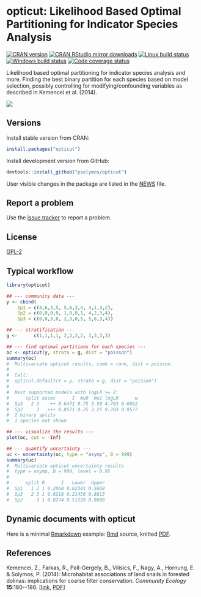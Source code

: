 # opticut: Likelihood Based Optimal Partitioning for Indicator Species Analysis

[![CRAN version](http://www.r-pkg.org/badges/version/opticut)](https://CRAN.R-project.org/package=opticut)
[![CRAN RStudio mirror downloads](http://cranlogs.r-pkg.org/badges/grand-total/opticut)](http://www.rdocumentation.org/packages/opticut)
[![Linux build status](https://travis-ci.org/psolymos/opticut.svg?branch=master)](https://travis-ci.org/psolymos/opticut)
[![Windows build status](https://ci.appveyor.com/api/projects/status/g6k5txb3v3i4wres?svg=true)](https://ci.appveyor.com/project/psolymos/opticut)
[![Code coverage status](https://codecov.io/gh/psolymos/opticut/branch/master/graph/badge.svg)](https://codecov.io/gh/psolymos/opticut)

Likelihood based optimal partitioning for indicator species analysis and more.
Finding the best binary partition for each species based on
model selection, possibly controlling for modifying/confounding
variables as described in Kemencei et al. (2014).

![](https://github.com/psolymos/opticut/raw/master/extras/oc-logo.gif)

## Versions

Install stable version from CRAN:

```R
install.packages("opticut")
```

Install development version from GitHub:

```R
devtools::install_github("psolymos/opticut")
```

User visible changes in the package are listed in the [NEWS](https://github.com/psolymos/opticut/blob/master/NEWS.md) file.

## Report a problem

Use the [issue tracker](https://github.com/psolymos/opticut/issues)
to report a problem.

## License

[GPL-2](https://www.gnu.org/licenses/old-licenses/gpl-2.0.en.html)

## Typical workflow

```R
library(opticut)

## --- community data ---
y <- cbind(
    Sp1 = c(4,6,3,5, 5,6,3,4, 4,1,3,2),
    Sp2 = c(0,0,0,0, 1,0,0,1, 4,2,3,4),
    Sp3 = c(0,0,3,0, 2,3,0,5, 5,6,3,4))

## --- stratification ---
g <-      c(1,1,1,1, 2,2,2,2, 3,3,3,3)

## --- find optimal partitions for each species ---
oc <- opticut(y, strata = g, dist = "poisson")
summary(oc)
#  Multivariate opticut results, comb = rank, dist = poisson
#
#  Call:
#  opticut.default(Y = y, strata = g, dist = "poisson")
#
#  Best supported models with logLR >= 2:
#      split assoc      I  mu0  mu1 logLR      w
#  Sp3   2 3    ++ 0.6471 0.75 3.50 4.793 0.6962
#  Sp2     3   +++ 0.8571 0.25 3.25 9.203 0.9577
#  2 binary splits
#  1 species not shown

## --- visualize the results ---
plot(oc, cut = -Inf)

## --- quantify uncertainty ---
uc <- uncertainty(oc, type = "asymp", B = 999)
summary(uc)
#  Multivariate opticut uncertainty results
#  type = asymp, B = 999, level = 0.95
#
#      split R      I   Lower  Upper
#  Sp1   1 2 1 0.2860 0.02341 0.5668
#  Sp3   2 3 1 0.6218 0.21456 0.8813
#  Sp2     3 1 0.8274 0.51229 0.9680
```

## Dynamic documents with opticut

Here is a minimal [Rmarkdown](http://rmarkdown.rstudio.com/) example: [Rmd](https://raw.githubusercontent.com/psolymos/opticut/master/extras/opticut-knitr-example.Rmd) source, knitted [PDF](https://github.com/psolymos/opticut/raw/master/extras/opticut-knitr-example.pdf).

## References

Kemencei, Z., Farkas, R., Pall-Gergely, B., Vilisics, F., Nagy, A., Hornung,
E. & Solymos, P. (2014): Microhabitat associations of land snails in
forested dolinas: implications for coarse filter conservation.
_Community Ecology_ **15**:180--186.
[[link](http://dx.doi.org/10.1556/ComEc.15.2014.2.6), [PDF](https://drive.google.com/file/d/0B-q59n6LIwYPWnBjLUxvcXJVUXc/view?usp=sharing)]
